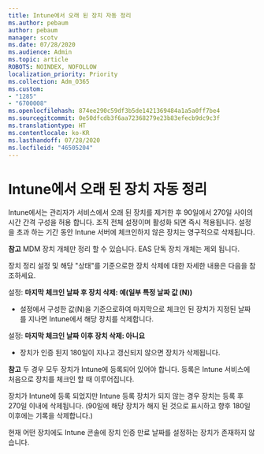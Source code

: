 ```yaml
---
title: Intune에서 오래 된 장치 자동 정리
ms.author: pebaum
author: pebaum
manager: scotv
ms.date: 07/28/2020
ms.audience: Admin
ms.topic: article
ROBOTS: NOINDEX, NOFOLLOW
localization_priority: Priority
ms.collection: Adm_O365
ms.custom:
- "1285"
- "6700008"
ms.openlocfilehash: 874ee290c59df3b5de1421369484a1a5a0ff7be4
ms.sourcegitcommit: 0e50dfcdb3f6aa72368279e23b83efecb9dc9c3f
ms.translationtype: HT
ms.contentlocale: ko-KR
ms.lasthandoff: 07/28/2020
ms.locfileid: "46505204"
---
```

# <a name="automatic-cleanup-of-stale-devices-in-intune"></a>Intune에서 오래 된 장치 자동 정리

Intune에서는 관리자가 서비스에서 오래 된 장치를 제거한 후 90일에서 270일 사이의 시간 간격 구성을 허용 합니다. 조직 전체 설정이며 활성화 되면 즉시 적용됩니다. 설정을 초과 하는 기간 동안 Intune 서버에 체크인하지 않은 장치는 영구적으로 삭제됩니다.

**참고** MDM 장치 개체만 정리 할 수 있습니다. EAS 단독 장치 개체는 제외 됩니다.

장치 정리 설정 및 해당 "상태"를 기준으로한 장치 삭제에 대한 자세한 내용은 다음을 참조하세요.

설정: **마지막 체크인 날짜 후 장치 삭제: 예(일부 특정 날짜 값 (N))**

- 설정에서 구성한 값(N)을 기준으로하여 마지막으로 체크인 된 장치가 지정된 날짜를 지나면 Intune에서 해당 장치를 삭제합니다.

설정: **마지막 체크인 날짜 이후 장치 삭제: 아니요**

- 장치가 인증 된지 180일이 지나고 갱신되지 않으면 장치가 삭제됩니다.

**참고** 두 경우 모두 장치가 Intune에 등록되어 있어야 합니다. 등록은 Intune 서비스에 처음으로 장치를 체크인 할 때 이루어집니다.

장치가 Intune에 등록 되었지만 Intune 등록 장치가 되지 않는 경우 장치는 등록 후 270일 이내에 삭제됩니다. (90일에 해당 장치가 해지 된 것으로 표시하고 향후 180일 이후에는 기록을 삭제합니다.)

현재 어떤 장치에도 Intune 콘솔에 장치 인증 만료 날짜를 설정하는 장치가 존재하지 않습니다.